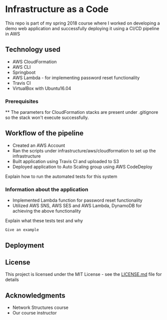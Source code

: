 # Infrastructure as a Code

This repo is part of my spring 2018 course where I worked on developing a demo web application and successfully deploying it using a CI/CD pipeline in AWS

## Technology used

* AWS CloudFormation
* AWS CLI
* Springboot
* AWS Lambda - for implementing password reset functionality
* Travis CI
* VirtualBox with Ubuntu16.04


### Prerequisites

** The parameters for CloudFormation stacks are present under .gitignore so the stack won't execute successfully.


## Workflow of the pipeline

* Created an AWS Account
* Ran the scripts under infrastructure/aws/cloudformation to set up the infrastructure
* Built application using Travis CI and uploaded to S3
* Deployed application to Auto Scaling group using AWS CodeDeploy

Explain how to run the automated tests for this system

### Information about the application

* Implemented Lambda function for password reset functionality
* Utilized AWS SNS, AWS SES and AWS Lambda, DynamoDB for achieving the above functionality


Explain what these tests test and why

```
Give an example
```


## Deployment




## License

This project is licensed under the MIT License - see the [LICENSE.md](LICENSE.md) file for details

## Acknowledgments

* Network Structures course
* Our course instructor
